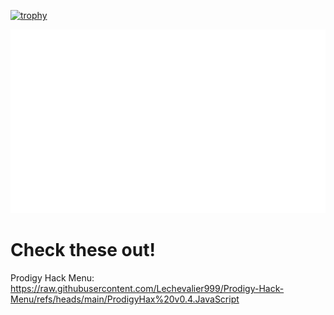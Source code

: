 [![trophy](https://github-profile-trophy.vercel.app/?username=Lechevalier999)](https://github.com/ryo-ma/github-profile-trophy)

![description](https://raw.githubusercontent.com/Lechevalier999/Lechevalier999/refs/heads/main/stats.svg)

# Check these out!

Prodigy Hack Menu:
https://raw.githubusercontent.com/Lechevalier999/Prodigy-Hack-Menu/refs/heads/main/ProdigyHax%20v0.4.JavaScript
